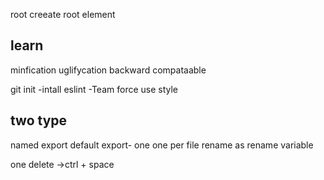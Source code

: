 root creeate root element
## learn
minfication 
uglifycation
backward compataable

git init -intall
eslint -Team force use style

## two type
named export
default export- one one per 
file
rename as rename variable

one delete ->ctrl + space